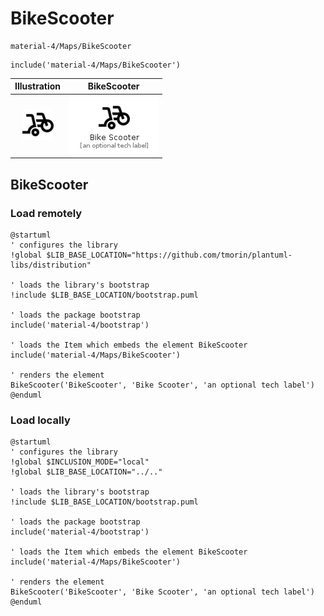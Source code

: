 # BikeScooter


```text
material-4/Maps/BikeScooter
```

```text
include('material-4/Maps/BikeScooter')
```



| Illustration | BikeScooter |
| :---: | :---: |
| ![illustration for Illustration](../../material-4/Maps/BikeScooter.png) | ![illustration for BikeScooter](../../material-4/Maps/BikeScooter.Local.png) |




## BikeScooter

### Load remotely
```plantuml
@startuml
' configures the library
!global $LIB_BASE_LOCATION="https://github.com/tmorin/plantuml-libs/distribution"

' loads the library's bootstrap
!include $LIB_BASE_LOCATION/bootstrap.puml

' loads the package bootstrap
include('material-4/bootstrap')

' loads the Item which embeds the element BikeScooter
include('material-4/Maps/BikeScooter')

' renders the element
BikeScooter('BikeScooter', 'Bike Scooter', 'an optional tech label')
@enduml
```

### Load locally
```plantuml
@startuml
' configures the library
!global $INCLUSION_MODE="local"
!global $LIB_BASE_LOCATION="../.."

' loads the library's bootstrap
!include $LIB_BASE_LOCATION/bootstrap.puml

' loads the package bootstrap
include('material-4/bootstrap')

' loads the Item which embeds the element BikeScooter
include('material-4/Maps/BikeScooter')

' renders the element
BikeScooter('BikeScooter', 'Bike Scooter', 'an optional tech label')
@enduml
```

